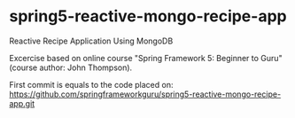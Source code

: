 # spring5-reactive-mongo-recipe-app
Reactive Recipe Application Using MongoDB

Excercise based on online course "Spring Framework 5: Beginner to Guru" (course author: John Thompson).

First commit is equals to the code placed on: https://github.com/springframeworkguru/spring5-reactive-mongo-recipe-app.git
